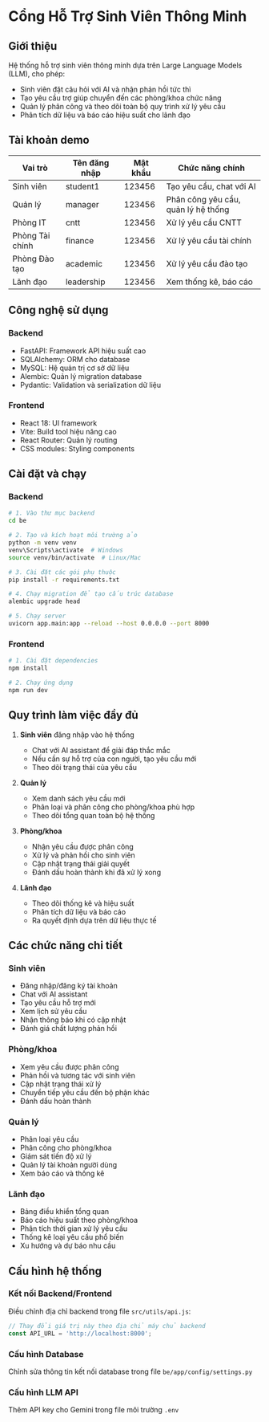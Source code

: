 # Cổng Hỗ Trợ Sinh Viên Thông Minh

## Giới thiệu

Hệ thống hỗ trợ sinh viên thông minh dựa trên Large Language Models (LLM), cho phép:
- Sinh viên đặt câu hỏi với AI và nhận phản hồi tức thì
- Tạo yêu cầu trợ giúp chuyển đến các phòng/khoa chức năng
- Quản lý phân công và theo dõi toàn bộ quy trình xử lý yêu cầu
- Phân tích dữ liệu và báo cáo hiệu suất cho lãnh đạo

## Tài khoản demo

| Vai trò | Tên đăng nhập | Mật khẩu | Chức năng chính |
|---------|---------------|----------|-----------------|
| Sinh viên | student1 | 123456 | Tạo yêu cầu, chat với AI |
| Quản lý | manager | 123456 | Phân công yêu cầu, quản lý hệ thống |
| Phòng IT | cntt | 123456 | Xử lý yêu cầu CNTT |
| Phòng Tài chính | finance | 123456 | Xử lý yêu cầu tài chính |
| Phòng Đào tạo | academic | 123456 | Xử lý yêu cầu đào tạo |
| Lãnh đạo | leadership | 123456 | Xem thống kê, báo cáo |

## Công nghệ sử dụng

### Backend
- FastAPI: Framework API hiệu suất cao
- SQLAlchemy: ORM cho database
- MySQL: Hệ quản trị cơ sở dữ liệu
- Alembic: Quản lý migration database
- Pydantic: Validation và serialization dữ liệu

### Frontend
- React 18: UI framework
- Vite: Build tool hiệu năng cao
- React Router: Quản lý routing
- CSS modules: Styling components

## Cài đặt và chạy

### Backend

```bash
# 1. Vào thư mục backend
cd be

# 2. Tạo và kích hoạt môi trường ảo
python -m venv venv
venv\Scripts\activate  # Windows
source venv/bin/activate  # Linux/Mac

# 3. Cài đặt các gói phụ thuộc
pip install -r requirements.txt

# 4. Chạy migration để tạo cấu trúc database
alembic upgrade head

# 5. Chạy server
uvicorn app.main:app --reload --host 0.0.0.0 --port 8000
```

### Frontend

```bash
# 1. Cài đặt dependencies
npm install

# 2. Chạy ứng dụng
npm run dev
```

## Quy trình làm việc đầy đủ

1. **Sinh viên** đăng nhập vào hệ thống
   - Chat với AI assistant để giải đáp thắc mắc
   - Nếu cần sự hỗ trợ của con người, tạo yêu cầu mới
   - Theo dõi trạng thái của yêu cầu

2. **Quản lý**
   - Xem danh sách yêu cầu mới
   - Phân loại và phân công cho phòng/khoa phù hợp
   - Theo dõi tổng quan toàn bộ hệ thống

3. **Phòng/khoa**
   - Nhận yêu cầu được phân công
   - Xử lý và phản hồi cho sinh viên
   - Cập nhật trạng thái giải quyết
   - Đánh dấu hoàn thành khi đã xử lý xong

4. **Lãnh đạo**
   - Theo dõi thống kê và hiệu suất
   - Phân tích dữ liệu và báo cáo
   - Ra quyết định dựa trên dữ liệu thực tế

## Các chức năng chi tiết

### Sinh viên
- Đăng nhập/đăng ký tài khoản
- Chat với AI assistant
- Tạo yêu cầu hỗ trợ mới
- Xem lịch sử yêu cầu
- Nhận thông báo khi có cập nhật
- Đánh giá chất lượng phản hồi

### Phòng/khoa
- Xem yêu cầu được phân công
- Phản hồi và tương tác với sinh viên
- Cập nhật trạng thái xử lý
- Chuyển tiếp yêu cầu đến bộ phận khác
- Đánh dấu hoàn thành

### Quản lý
- Phân loại yêu cầu
- Phân công cho phòng/khoa
- Giám sát tiến độ xử lý
- Quản lý tài khoản người dùng
- Xem báo cáo và thống kê

### Lãnh đạo
- Bảng điều khiển tổng quan
- Báo cáo hiệu suất theo phòng/khoa
- Phân tích thời gian xử lý yêu cầu
- Thống kê loại yêu cầu phổ biến
- Xu hướng và dự báo nhu cầu

## Cấu hình hệ thống

### Kết nối Backend/Frontend

Điều chỉnh địa chỉ backend trong file `src/utils/api.js`:

```javascript
// Thay đổi giá trị này theo địa chỉ máy chủ backend 
const API_URL = 'http://localhost:8000';
```

### Cấu hình Database

Chỉnh sửa thông tin kết nối database trong file `be/app/config/settings.py`

### Cấu hình LLM API

Thêm API key cho Gemini trong file môi trường `.env`
